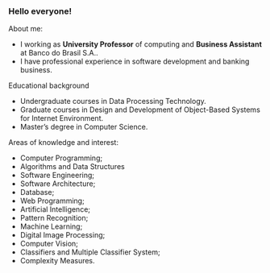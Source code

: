 ### Hello everyone!

About me:

- I  working as **University Professor** of computing and **Business Assistant** at Banco do Brasil S.A.. 
- I have professional experience in software development and banking business. 
<!-- - I’m an enthusiast of **Internet of Things**, **Bots** and **Artificial Intelligence**. -->

Educational background

- Undergraduate courses in Data Processing Technology.
- Graduate courses in Design and Development of Object-Based Systems for Internet Environment.
- Master’s degree in Computer Science.

Areas of knowledge and interest: 
- Computer Programming; 
- Algorithms and Data Structures
- Software Engineering; 
- Software Architecture; 
- Database;
- Web Programming;
- Artificial Intelligence;
- Pattern Recognition;
- Machine Learning;
- Digital Image Processing;
- Computer Vision; 
- Classifiers and Multiple Classifier System;
- Complexity Measures.
